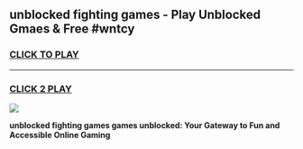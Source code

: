 
## unblocked fighting games - Play Unblocked Gmaes & Free #wntcy
<h3>
<a href="https://news.freeplayer.one?title=unblocked_fighting_games&ref=03M">CLICK TO PLAY</a></h3>
<hr>

<h3>
<a href="https://news.freeplayer.one?title=unblocked_fighting_games&ref=03M">CLICK 2 PLAY</a>
  
</h3>

<a href="https://news.freeplayer.one?title=unblocked_fighting_games&ref=03M"><img src="https://clearcache.store/games.png"></a>


**unblocked fighting games games unblocked: Your Gateway to Fun and Accessible Online Gaming**
